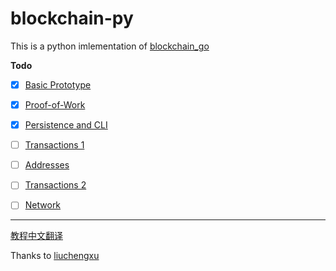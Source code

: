 # blockchain-py


This is a python imlementation of [blockchain_go](https://github.com/Jeiwan/blockchain_go)

**Todo**

- [x] [Basic Prototype](https://jeiwan.cc/posts/building-blockchain-in-go-part-1/)
- [x] [Proof-of-Work](https://jeiwan.cc/posts/building-blockchain-in-go-part-2/)
- [x] [Persistence and CLI](https://jeiwan.cc/posts/building-blockchain-in-go-part-3/)
- [ ] [Transactions 1](https://jeiwan.cc/posts/building-blockchain-in-go-part-4/)
- [ ] [Addresses](https://jeiwan.cc/posts/building-blockchain-in-go-part-5/)
- [ ] [Transactions 2](https://jeiwan.cc/posts/building-blockchain-in-go-part-6/)
- [ ] [Network](https://jeiwan.cc/posts/building-blockchain-in-go-part-7/)


***

[教程中文翻译](https://github.com/liuchengxu/blockchain-tutorial/blob/master/content/SUMMARY.md)

Thanks to [liuchengxu](https://github.com/liuchengxu)
